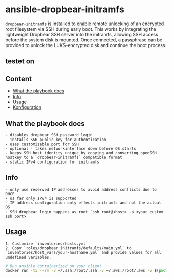 # ansible-dropbear-initramfs

`dropbear-initramfs` is installed to enable remote unlocking of an encrypted root filesystem via SSH during early boot. This works by integrating the lightweight Dropbear SSH server into the initramfs, allowing SSH access before the system disk is mounted. Once connected, a passphrase can be provided to unlock the LUKS-encrypted disk and continue the boot process.

## testet on


## Content

- [What the playbook does](#what-the-playbook-does)
- [Info](#info)
- [Usage](#usage)
- [Konfiguration](#konfiguration)

## What the playbook does

    - disables dropbear SSH password login
    - installs SSH public key for authentication
    - uses customizable port for SSH
    - optional - takes networkinterface down before OS starts
    - keeps SSH host identity unique by copying and converting openSSH hostkey to a `dropbear-initramfs` compatible format
    - static IPv4 configuration for initramfs

## Info

    - only use reserved IP addresses to avoid address conflicts due to DHCP
    - os far only IPv4 is supported
    - IP address configuration only effects initramfs and not the actual OS
    - SSH dropbear login happens as root `ssh root@<host> -p <your custom ssh port>`

## Usage

    1. Customize `inventories/hosts.yml`
    2. Copy `roles/dropbear_initramfs/defaults/main.yml` to `inventories/host_vars/your-hostname.yml` and provide values for all undefined variables.

```sh
# Run ansible containerized on your client
docker run -ti --rm -v ~/.ssh:/root/.ssh -v ~/.aws:/root/.aws -v $(pwd):/apps -w /apps alpine/ansible ansible-playbook -i inventory/hosts.yml playbooks/dropbear-initramfs-setup.yml --limit=<hostname>